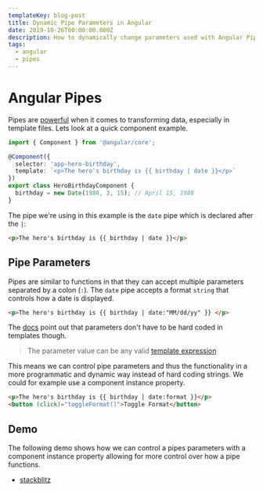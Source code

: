```yaml
---
templateKey: blog-post
title: Dynamic Pipe Parameters in Angular
date: 2019-10-26T00:00:00.000Z
description: How to dynamically change parameters used with Angular Pipes
tags:
  - angular
  - pipes
---
```


# Angular Pipes

Pipes are [powerful](https://angular.io/guide/pipes) when it comes to transforming data, especially in template files. Lets look at a quick component example.

```ts
import { Component } from '@angular/core';

@Component({
  selector: 'app-hero-birthday',
  template: `<p>The hero's birthday is {{ birthday | date }}</p>`
})
export class HeroBirthdayComponent {
  birthday = new Date(1988, 3, 15); // April 15, 1988
}
```

The pipe we're using in this example is the `date` pipe which is declared after the `|`:

```html
<p>The hero's birthday is {{ birthday | date }}</p>
```

## Pipe Parameters

Pipes are similar to functions in that they can accept multiple parameters separated by a colon (`:`). The `date` pipe accepts a format `string` that controls how a date is displayed.

```html
<p>The hero's birthday is {{ birthday | date:"MM/dd/yy" }} </p>
```

The [docs](https://angular.io/guide/pipes#parameterizing-a-pipe) point out that parameters don't have to be hard coded in templates though.
> The parameter value can be any valid [template expression](https://angular.io/guide/template-syntax#template-expressions)

This means we can control pipe parameters and thus the functionality in a more programmatic and dynamic way instead of hard coding strings. We could for example use a component instance property.

```html
<p>The hero's birthday is {{ birthday | date:format }}</p>
<button (click)="toggleFormat()">Toggle Format</button>
```

## Demo

The following demo shows how we can control a pipes parameters with a component instance property allowing for more control over how a pipe functions.

- [stackblitz](https://stackblitz.com/edit/ng-date-dynamic-props)